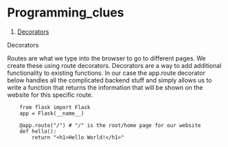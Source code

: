 # Programming_clues

1. [Decorators](#1)

 

<a name="1"></a>
Decorators

Routes are what we type into the browser to go to different pages. We create these using route decorators. Decorators are a way to add additional functionality to  existing functions. In our case the app.route decorator below handles all the complicated backend stuff and simply allows us to write a function that returns the information that will be shown on the website for this specific route. 

        from flask import Flask 
        app = Flask(__name__)
        
        @app.route("/") # "/" is the root/home page for our website
        def hello():
            return "<h1>Hello World!</h1>"

